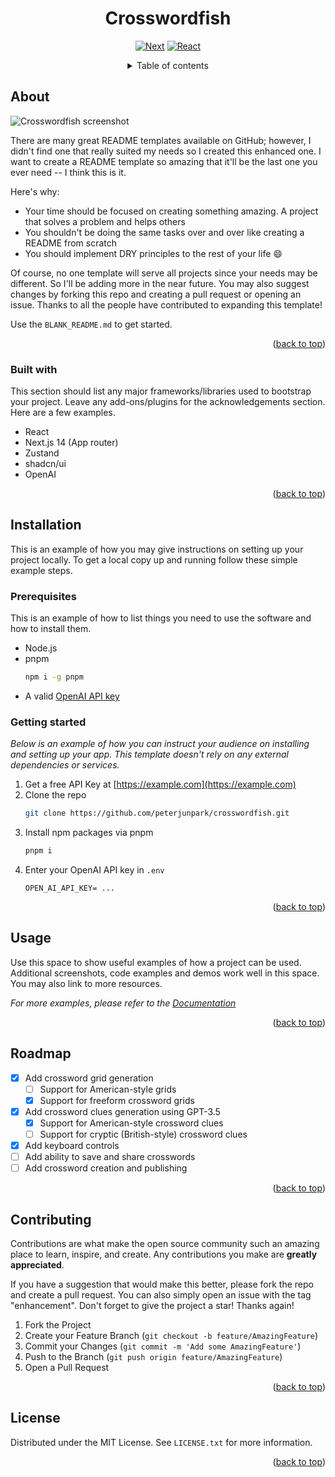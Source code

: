 <div align="center">
<h1 align="center">Crosswordfish</h1>
  
[![Next][Next.js]][Next-url] [![React][React.js]][React-url]

<!-- TABLE OF CONTENTS -->
<details>
  <summary>Table of contents</summary>
  <a href="#About">About</a>
  <a href="#Installation">Installation</a>
  <a href="#Roadmap">Roadmap</a>
</details>
</div>

## About

![Crosswordfish screenshot](https://github.com/peterjunpark/crosswordfish/assets/115042610/39b11d45-e10f-4e50-a782-c83851c40931)

There are many great README templates available on GitHub; however, I didn't find one that really suited my needs so I created this enhanced one. I want to create a README template so amazing that it'll be the last one you ever need -- I think this is it.

Here's why:
* Your time should be focused on creating something amazing. A project that solves a problem and helps others
* You shouldn't be doing the same tasks over and over like creating a README from scratch
* You should implement DRY principles to the rest of your life :smile:

Of course, no one template will serve all projects since your needs may be different. So I'll be adding more in the near future. You may also suggest changes by forking this repo and creating a pull request or opening an issue. Thanks to all the people have contributed to expanding this template!

Use the `BLANK_README.md` to get started.

<p align="right">(<a href="#readme-top">back to top</a>)</p>



### Built with

This section should list any major frameworks/libraries used to bootstrap your project. Leave any add-ons/plugins for the acknowledgements section. Here are a few examples.

* React
* Next.js 14 (App router)
* Zustand
* shadcn/ui
* OpenAI
<p align="right">(<a href="#readme-top">back to top</a>)</p>


## Installation

This is an example of how you may give instructions on setting up your project locally.
To get a local copy up and running follow these simple example steps.

### Prerequisites

This is an example of how to list things you need to use the software and how to install them.
* Node.js
* pnpm
  ```sh
  npm i -g pnpm
  ```
* A valid [OpenAI API key](https://platform.openai.com/api-keys)

### Getting started

_Below is an example of how you can instruct your audience on installing and setting up your app. This template doesn't rely on any external dependencies or services._

1. Get a free API Key at [https://example.com](https://example.com)
2. Clone the repo
   ```sh
   git clone https://github.com/peterjunpark/crosswordfish.git
   ```
3. Install npm packages via pnpm
   ```sh
   pnpm i
   ```
4. Enter your OpenAI API key in `.env`
   ```
   OPEN_AI_API_KEY= ...
   ```

<p align="right">(<a href="#readme-top">back to top</a>)</p>



<!-- USAGE EXAMPLES -->
## Usage

Use this space to show useful examples of how a project can be used. Additional screenshots, code examples and demos work well in this space. You may also link to more resources.

_For more examples, please refer to the [Documentation](https://example.com)_

<p align="right">(<a href="#readme-top">back to top</a>)</p>


## Roadmap

- [x] Add crossword grid generation
    - [ ] Support for American-style grids 
    - [x] Support for freeform crossword grids     
- [x] Add crossword clues generation using GPT-3.5
    - [x] Support for American-style crossword clues
    - [ ] Support for cryptic (British-style) crossword clues
- [x] Add keyboard controls
- [ ] Add ability to save and share crosswords
- [ ] Add crossword creation and publishing

<p align="right">(<a href="#readme-top">back to top</a>)</p>



<!-- CONTRIBUTING -->
## Contributing

Contributions are what make the open source community such an amazing place to learn, inspire, and create. Any contributions you make are **greatly appreciated**.

If you have a suggestion that would make this better, please fork the repo and create a pull request. You can also simply open an issue with the tag "enhancement".
Don't forget to give the project a star! Thanks again!

1. Fork the Project
2. Create your Feature Branch (`git checkout -b feature/AmazingFeature`)
3. Commit your Changes (`git commit -m 'Add some AmazingFeature'`)
4. Push to the Branch (`git push origin feature/AmazingFeature`)
5. Open a Pull Request

<p align="right">(<a href="#readme-top">back to top</a>)</p>



<!-- LICENSE -->
## License

Distributed under the MIT License. See `LICENSE.txt` for more information.

<p align="right">(<a href="#readme-top">back to top</a>)</p>


<!-- MARKDOWN LINKS & IMAGES -->
<!-- https://www.markdownguide.org/basic-syntax/#reference-style-links -->
[Next.js]: https://img.shields.io/badge/next.js-000000?style=for-the-badge&logo=nextdotjs&logoColor=white
[Next-url]: https://nextjs.org/
[React.js]: https://img.shields.io/badge/React-20232A?style=for-the-badge&logo=react&logoColor=61DAFB
[React-url]: https://reactjs.org/
